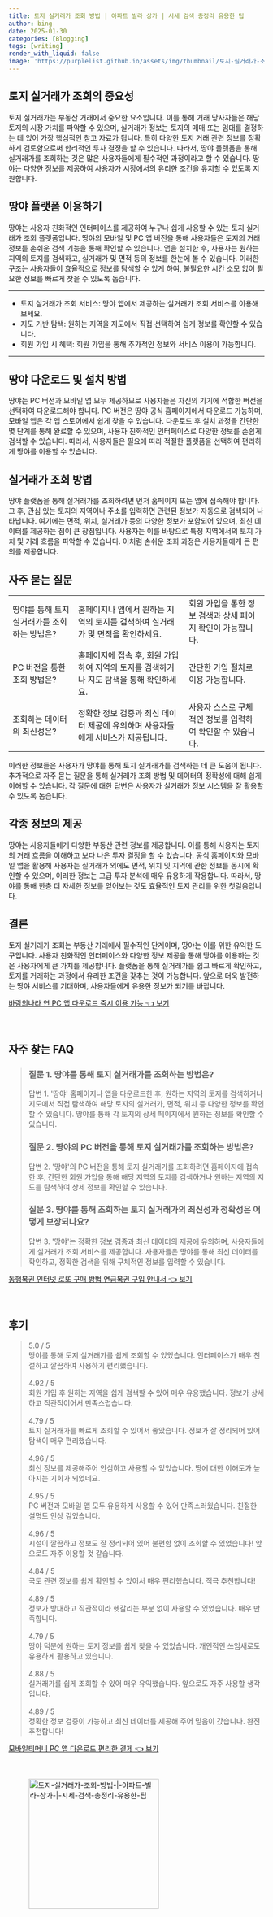 ```yaml
---
title: 토지 실거래가 조회 방법 | 아파트 빌라 상가 | 시세 검색 총정리 유용한 팁
author: bing
date: 2025-01-30
categories: [Blogging]
tags: [writing]
render_with_liquid: false
image: 'https://purplelist.github.io/assets/img/thumbnail/토지-실거래가-조회-방법-|-아파트-빌라-상가-|-시세-검색-총정리-유용한-팁.webp'
---
```



<h2 id='토지 실거래가 조회란'>토지 실거래가 조회의 중요성</h2>

<p>토지 실거래가는 부동산 거래에서 중요한 요소입니다. 이를 통해 거래 당사자들은 해당 토지의 시장 가치를 파악할 수 있으며, 실거래가 정보는 토지의 매매 또는 임대를 결정하는 데 있어 가장 핵심적인 참고 자료가 됩니다. 특히 다양한 토지 거래 관련 정보를 정확하게 검토함으로써 합리적인 투자 결정을 할 수 있습니다. 따라서, 땅야 플랫폼을 통해 실거래가를 조회하는 것은 많은 사용자들에게 필수적인 과정이라고 할 수 있습니다. 땅야는 다양한 정보를 제공하여 사용자가 시장에서의 유리한 조건을 유지할 수 있도록 지원합니다. </p>

<h2 id='땅야 플랫폼 이용하기'>땅야 플랫폼 이용하기</h2>

<p>땅야는 사용자 친화적인 인터페이스를 제공하여 누구나 쉽게 사용할 수 있는 토지 실거래가 조회 플랫폼입니다. 땅야의 모바일 및 PC 앱 버전을 통해 사용자들은 토지의 거래 정보를 손쉬운 검색 기능을 통해 확인할 수 있습니다. 앱을 설치한 후, 사용자는 원하는 지역의 토지를 검색하고, 실거래가 및 면적 등의 정보를 한눈에 볼 수 있습니다. 이러한 구조는 사용자들이 효율적으로 정보를 탐색할 수 있게 하여, 불필요한 시간 소모 없이 필요한 정보를 빠르게 찾을 수 있도록 돕습니다.</p>

<hr />

<ul>
    <li>토지 실거래가 조회 서비스: 땅야 앱에서 제공하는 실거래가 조회 서비스를 이용해 보세요.</li>
    <li>지도 기반 탐색: 원하는 지역을 지도에서 직접 선택하여 쉽게 정보를 확인할 수 있습니다.</li>
    <li>회원 가입 시 혜택: 회원 가입을 통해 추가적인 정보와 서비스 이용이 가능합니다.</li>
</ul>

<hr />

<h2 id='땅야 다운로드 및 설치'>땅야 다운로드 및 설치 방법</h2>

<p>땅야는 PC 버전과 모바일 앱 모두 제공하므로 사용자들은 자신의 기기에 적합한 버전을 선택하여 다운로드해야 합니다. PC 버전은 땅야 공식 홈페이지에서 다운로드 가능하며, 모바일 앱은 각 앱 스토어에서 쉽게 찾을 수 있습니다. 다운로드 후 설치 과정을 간단한 몇 단계를 통해 완료할 수 있으며, 사용자 친화적인 인터페이스로 다양한 정보를 손쉽게 검색할 수 있습니다. 따라서, 사용자들은 필요에 따라 적절한 플랫폼을 선택하여 편리하게 땅야를 이용할 수 있습니다.</p>

<h2 id='실거래가 조회 방법'>실거래가 조회 방법</h2>

<p>땅야 플랫폼을 통해 실거래가를 조회하려면 먼저 홈페이지 또는 앱에 접속해야 합니다. 그 후, 관심 있는 토지의 지역이나 주소를 입력하면 관련된 정보가 자동으로 검색되어 나타납니다. 여기에는 면적, 위치, 실거래가 등의 다양한 정보가 포함되어 있으며, 최신 데이터를 제공하는 점이 큰 장점입니다. 사용자는 이를 바탕으로 특정 지역에서의 토지 가치 및 거래 흐름을 파악할 수 있습니다. 이처럼 손쉬운 조회 과정은 사용자들에게 큰 편의를 제공합니다.</p>

<h2 id='자주 묻는 질문'>자주 묻는 질문</h2>

<table>
    <tr>
        <td>땅야를 통해 토지 실거래가를 조회하는 방법은?</td>
        <td>홈페이지나 앱에서 원하는 지역의 토지를 검색하여 실거래가 및 면적을 확인하세요.</td>
        <td>회원 가입을 통한 정보 검색과 상세 페이지 확인이 가능합니다.</td>
    </tr>
    <tr>
        <td>PC 버전을 통한 조회 방법은?</td>
        <td>홈페이지에 접속 후, 회원 가입하여 지역의 토지를 검색하거나 지도 탐색을 통해 확인하세요.</td>
        <td>간단한 가입 절차로 이용 가능합니다.</td>
    </tr>
    <tr>
        <td>조회하는 데이터의 최신성은?</td>
        <td>정확한 정보 검증과 최신 데이터 제공에 유의하며 사용자들에게 서비스가 제공됩니다.</td>
        <td>사용자 스스로 구체적인 정보를 입력하여 확인할 수 있습니다.</td>
    </tr>
</table>

<p>이러한 정보들은 사용자가 땅야를 통해 토지 실거래가를 검색하는 데 큰 도움이 됩니다. 추가적으로 자주 묻는 질문을 통해 실거래가 조회 방법 및 데이터의 정확성에 대해 쉽게 이해할 수 있습니다. 각 질문에 대한 답변은 사용자가 실거래가 정보 시스템을 잘 활용할 수 있도록 돕습니다.</p>

<h2 id='각종 정보의 제공'>각종 정보의 제공</h2>

<p>땅야는 사용자들에게 다양한 부동산 관련 정보를 제공합니다. 이를 통해 사용자는 토지의 거래 흐름을 이해하고 보다 나은 투자 결정을 할 수 있습니다. 공식 홈페이지와 모바일 앱을 활용해 사용자는 실거래가 외에도 면적, 위치 및 지역에 관한 정보를 동시에 확인할 수 있으며, 이러한 정보는 고급 투자 분석에 매우 유용하게 작용합니다. 따라서, 땅야를 통해 한층 더 자세한 정보를 얻어보는 것도 효율적인 토지 관리를 위한 첫걸음입니다.</p>

<h2 id='결론'>결론</h2>

<p>토지 실거래가 조회는 부동산 거래에서 필수적인 단계이며, 땅야는 이를 위한 유익한 도구입니다. 사용자 친화적인 인터페이스와 다양한 정보 제공을 통해 땅야를 이용하는 것은 사용자에게 큰 가치를 제공합니다. 플랫폼을 통해 실거래가를 쉽고 빠르게 확인하고, 토지를 거래하는 과정에서 유리한 조건을 갖추는 것이 가능합니다. 앞으로 더욱 발전하는 땅야 서비스를 기대하며, 사용자들에게 유용한 정보가 되기를 바랍니다.</p>


<p><a class="click-button" title="바람의나라 연 PC 앱 다운로드 즉시 이용 가능" href="https://purplelist.github.io/posts/%EB%B0%94%EB%9E%8C%EC%9D%98%EB%82%98%EB%9D%BC-%EC%97%B0-PC-%EC%95%B1-%EB%8B%A4%EC%9A%B4%EB%A1%9C%EB%93%9C-%EC%A6%89%EC%8B%9C-%EC%9D%B4%EC%9A%A9-%EA%B0%80%EB%8A%A5/" rel="dofollow">바람의나라 연 PC 앱 다운로드 즉시 이용 가능 👈 보기</a></p><br>
<h2 id='자주_찾는_FAQ'>자주 찾는 FAQ</h2>
<div itemscope="" itemtype="https://schema.org/FAQPage"> 
<blockquote> 
<div itemscope="" itemprop="mainEntity" itemtype="https://schema.org/Question"> 
<h3 itemprop="name">질문 1. 땅야를 통해 토지 실거래가를 조회하는 방법은?</h3> 
<div itemscope="" itemprop="acceptedAnswer" itemtype="https://schema.org/Answer"> 
<span itemprop="text"> 
<p>답변 1. '땅야' 홈페이지나 앱을 다운로드한 후, 원하는 지역의 토지를 검색하거나 지도에서 직접 탐색하여 해당 토지의 실거래가, 면적, 위치 등 다양한 정보를 확인할 수 있습니다. 땅야를 통해 각 토지의 상세 페이지에서 원하는 정보를 확인할 수 있습니다.</p> 
</span> 
</div> 
</div> 

<div itemscope="" itemprop="mainEntity" itemtype="https://schema.org/Question"> 
<h3 itemprop="name">질문 2. 땅야의 PC 버전을 통해 토지 실거래가를 조회하는 방법은?</h3> 
<div itemscope="" itemprop="acceptedAnswer" itemtype="https://schema.org/Answer"> 
<span itemprop="text"> 
<p>답변 2. '땅야'의 PC 버전을 통해 토지 실거래가를 조회하려면 홈페이지에 접속한 후, 간단한 회원 가입을 통해 해당 지역의 토지를 검색하거나 원하는 지역의 지도를 탐색하여 상세 정보를 확인할 수 있습니다.</p> 
</span> 
</div> 
</div> 

<div itemscope="" itemprop="mainEntity" itemtype="https://schema.org/Question"> 
<h3 itemprop="name">질문 3. 땅야를 통해 조회하는 토지 실거래가의 최신성과 정확성은 어떻게 보장되나요?</h3> 
<div itemscope="" itemprop="acceptedAnswer" itemtype="https://schema.org/Answer"> 
<span itemprop="text"> 
<p>답변 3. '땅야'는 정확한 정보 검증과 최신 데이터의 제공에 유의하며, 사용자들에게 실거래가 조회 서비스를 제공합니다. 사용자들은 땅야를 통해 최신 데이터를 확인하고, 정확한 검색을 위해 구체적인 정보를 입력할 수 있습니다.</p> 
</span> 
</div> 
</div> 
</blockquote> 
</div>
<p><a class="click-button" title="동행복권 인터넷 로또 구매 방법 연금복권 구입 안내서" href="https://purplelist.github.io/posts/%EB%8F%99%ED%96%89%EB%B3%B5%EA%B6%8C-%EC%9D%B8%ED%84%B0%EB%84%B7-%EB%A1%9C%EB%98%90-%EA%B5%AC%EB%A7%A4-%EB%B0%A9%EB%B2%95-%EC%97%B0%EA%B8%88%EB%B3%B5%EA%B6%8C-%EA%B5%AC%EC%9E%85-%EC%95%88%EB%82%B4%EC%84%9C/" rel="dofollow">동행복권 인터넷 로또 구매 방법 연금복권 구입 안내서 👈 보기</a></p><br>
<h2 id='후기'>후기</h2>
<div itemscope itemtype="https://schema.org/Product">
  <blockquote>
  <div itemprop="review" itemscope itemtype="https://schema.org/Review">
      <div itemprop="reviewRating" itemscope itemtype="https://schema.org/Rating"> <span itemprop="ratingValue">5.0</span> / <span itemprop="bestRating">5</span> </div>
      <span itemprop="reviewBody">땅야를 통해 토지 실거래가를 쉽게 조회할 수 있었습니다. 인터페이스가 매우 친절하고 깔끔하여 사용하기 편리했습니다.</span>
  </div>
  <br>
  <div itemprop="review" itemscope itemtype="https://schema.org/Review">
      <div itemprop="reviewRating" itemscope itemtype="https://schema.org/Rating"> <span itemprop="ratingValue">4.92</span> / <span itemprop="bestRating">5</span> </div>
      <span itemprop="reviewBody">회원 가입 후 원하는 지역을 쉽게 검색할 수 있어 매우 유용했습니다. 정보가 상세하고 직관적이어서 만족스럽습니다.</span>
  </div>
  <br>
  <div itemprop="review" itemscope itemtype="https://schema.org/Review">
      <div itemprop="reviewRating" itemscope itemtype="https://schema.org/Rating"> <span itemprop="ratingValue">4.79</span> / <span itemprop="bestRating">5</span> </div>
      <span itemprop="reviewBody">토지 실거래가를 빠르게 조회할 수 있어서 좋았습니다. 정보가 잘 정리되어 있어 탐색이 매우 편리했습니다.</span>
  </div>
  <br>
  <div itemprop="review" itemscope itemtype="https://schema.org/Review">
      <div itemprop="reviewRating" itemscope itemtype="https://schema.org/Rating"> <span itemprop="ratingValue">4.96</span> / <span itemprop="bestRating">5</span> </div>
      <span itemprop="reviewBody">최신 정보를 제공해주어 안심하고 사용할 수 있었습니다. 땅에 대한 이해도가 높아지는 기회가 되었네요.</span>
  </div>
  <br>
  <div itemprop="review" itemscope itemtype="https://schema.org/Review">
      <div itemprop="reviewRating" itemscope itemtype="https://schema.org/Rating"> <span itemprop="ratingValue">4.95</span> / <span itemprop="bestRating">5</span> </div>
      <span itemprop="reviewBody">PC 버전과 모바일 앱 모두 유용하게 사용할 수 있어 만족스러웠습니다. 친절한 설명도 인상 깊었습니다.</span>
  </div>
  <br>
  <div itemprop="review" itemscope itemtype="https://schema.org/Review">
      <div itemprop="reviewRating" itemscope itemtype="https://schema.org/Rating"> <span itemprop="ratingValue">4.96</span> / <span itemprop="bestRating">5</span> </div>
      <span itemprop="reviewBody">시설이 깔끔하고 정보도 잘 정리되어 있어 불편함 없이 조회할 수 있었습니다! 앞으로도 자주 이용할 것 같습니다.</span>
  </div>
  <br>
  <div itemprop="review" itemscope itemtype="https://schema.org/Review">
      <div itemprop="reviewRating" itemscope itemtype="https://schema.org/Rating"> <span itemprop="ratingValue">4.84</span> / <span itemprop="bestRating">5</span> </div>
      <span itemprop="reviewBody">국토 관련 정보를 쉽게 확인할 수 있어서 매우 편리했습니다. 적극 추천합니다!</span>
  </div>
  <br>
  <div itemprop="review" itemscope itemtype="https://schema.org/Review">
      <div itemprop="reviewRating" itemscope itemtype="https://schema.org/Rating"> <span itemprop="ratingValue">4.89</span> / <span itemprop="bestRating">5</span> </div>
      <span itemprop="reviewBody">정보가 방대하고 직관적이라 헷갈리는 부분 없이 사용할 수 있었습니다. 매우 만족합니다.</span>
  </div>
  <br>
  <div itemprop="review" itemscope itemtype="https://schema.org/Review">
      <div itemprop="reviewRating" itemscope itemtype="https://schema.org/Rating"> <span itemprop="ratingValue">4.79</span> / <span itemprop="bestRating">5</span> </div>
      <span itemprop="reviewBody">땅야 덕분에 원하는 토지 정보를 쉽게 찾을 수 있었습니다. 개인적인 쓰임새로도 유용하게 활용하고 있습니다.</span>
  </div>
  <br>
  <div itemprop="review" itemscope itemtype="https://schema.org/Review">
      <div itemprop="reviewRating" itemscope itemtype="https://schema.org/Rating"> <span itemprop="ratingValue">4.88</span> / <span itemprop="bestRating">5</span> </div>
      <span itemprop="reviewBody">실거래가를 쉽게 조회할 수 있어 매우 유익했습니다. 앞으로도 자주 사용할 생각입니다.</span>
  </div>
  <br>
  <div itemprop="review" itemscope itemtype="https://schema.org/Review">
      <div itemprop="reviewRating" itemscope itemtype="https://schema.org/Rating"> <span itemprop="ratingValue">4.89</span> / <span itemprop="bestRating">5</span> </div>
      <span itemprop="reviewBody">정확한 정보 검증이 가능하고 최신 데이터를 제공해 주어 믿음이 갔습니다. 완전 추천합니다!</span>
  </div>
  </blockquote>
</div>
<p><a class="click-button" title="모바일티머니 PC 앱 다운로드 편리한 결제" href="https://purplelist.github.io/posts/%EB%AA%A8%EB%B0%94%EC%9D%BC%ED%8B%B0%EB%A8%B8%EB%8B%88-PC-%EC%95%B1-%EB%8B%A4%EC%9A%B4%EB%A1%9C%EB%93%9C-%ED%8E%B8%EB%A6%AC%ED%95%9C-%EA%B2%B0%EC%A0%9C/" rel="dofollow">모바일티머니 PC 앱 다운로드 편리한 결제 👈 보기</a></p><br>
<figure class="image"><img src="https://purplelist.github.io/assets/img/thumbnail/토지-실거래가-조회-방법-|-아파트-빌라-상가-|-시세-검색-총정리-유용한-팁.webp" alt="토지-실거래가-조회-방법-|-아파트-빌라-상가-|-시세-검색-총정리-유용한-팁" width="256" height="256"></figure>